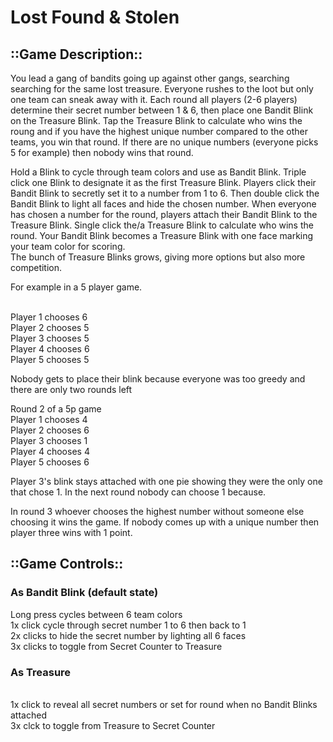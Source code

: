 # Lost Found & Stolen

## ::Game Description::

You lead a gang of bandits going up against other gangs, searching searching for the same lost treasure. Everyone rushes to the loot but only one team can sneak away with it. Each round all players (2-6 players) determine their secret number between 1 & 6, then place one Bandit Blink on the Treasure Blink. Tap the Treasure Blink to calculate who wins the roung and if you have the highest unique number compared to the other teams, you win that round. If there are no unique numbers (everyone picks 5 for example) then nobody wins that round.

Hold a Blink to cycle through team colors and use as Bandit Blink.
Triple click one Blink to designate it as the first Treasure Blink.
Players click their Bandit Blink to secretly set it to a number from 1 to 6.
Then double click the Bandit Blink to light all faces and hide the chosen number.
When everyone has chosen a number for the round, players attach their Bandit Blink to the Treasure Blink. 
Single click the/a Treasure Blink to calculate who wins the round.
Your Bandit Blink becomes a Treasure Blink with one face marking your team color for scoring.  
The bunch of Treasure Blinks grows, giving more options but also more competition.


For example in a 5 player game.

</br> Player 1 chooses 6
</br> Player 2 chooses          5
</br> Player 3 chooses          5
</br> Player 4 chooses          6
</br> Player 5 chooses           5

Nobody gets to place their blink because everyone was too greedy and there are only two rounds left

Round 2 of a 5p game
</br> Player 1 chooses 4
</br> Player 2 chooses 6
</br> Player 3 chooses 1
</br> Player 4 chooses 4
</br> Player 5 chooses 6

Player 3's blink stays attached with one pie showing they were the only one that chose 1. In the next round nobody can choose 1 because.

In round 3 whoever chooses the highest number without someone else choosing it wins the game. If nobody comes up with a unique number then player three wins with 1 point.


## ::Game Controls::
### As Bandit Blink (default state)
  Long press cycles between 6 team colors
  </br> 1x click cycle through secret number 1 to 6 then back to 1
  </br> 2x clicks to hide the secret number by lighting all 6 faces
  </br> 3x clicks to toggle from Secret Counter to Treasure
### As Treasure
  </br> 1x click to reveal all secret numbers or set for round when no Bandit Blinks attached
  </br> 3x clck to toggle from Treasure to Secret Counter



